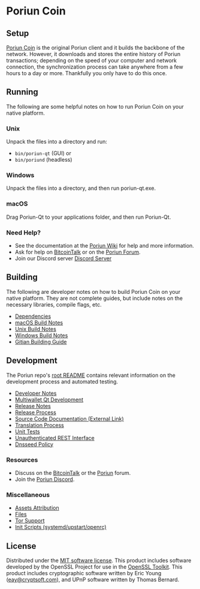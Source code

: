 Poriun Coin
=============

Setup
---------------------
[Poriun Coin](http://poriun.org/wallet) is the original Poriun client and it builds the backbone of the network. However, it downloads and stores the entire history of Poriun transactions; depending on the speed of your computer and network connection, the synchronization process can take anywhere from a few hours to a day or more. Thankfully you only have to do this once.

Running
---------------------
The following are some helpful notes on how to run Poriun Coin on your native platform.

### Unix

Unpack the files into a directory and run:

- `bin/poriun-qt` (GUI) or
- `bin/poriund` (headless)

### Windows

Unpack the files into a directory, and then run poriun-qt.exe.

### macOS

Drag Poriun-Qt to your applications folder, and then run Poriun-Qt.

### Need Help?

* See the documentation at the [Poriun Wiki](https://github.com/Poriun-Project/Poriun/wiki)
for help and more information.
* Ask for help on [BitcoinTalk](https://bitcointalk.org/index.php?topic=1262920.0) or on the [Poriun Forum](http://forum.poriun.org/).
* Join our Discord server [Discord Server](https://discord.poriun.org)

Building
---------------------
The following are developer notes on how to build Poriun Coin on your native platform. They are not complete guides, but include notes on the necessary libraries, compile flags, etc.

- [Dependencies](dependencies.md)
- [macOS Build Notes](build-osx.md)
- [Unix Build Notes](build-unix.md)
- [Windows Build Notes](build-windows.md)
- [Gitian Building Guide](gitian-building.md)

Development
---------------------
The Poriun repo's [root README](/README.md) contains relevant information on the development process and automated testing.

- [Developer Notes](developer-notes.md)
- [Multiwallet Qt Development](multiwallet-qt.md)
- [Release Notes](release-notes.md)
- [Release Process](release-process.md)
- [Source Code Documentation (External Link)](https://www.fuzzbawls.pw/poriun/doxygen/)
- [Translation Process](translation_process.md)
- [Unit Tests](unit-tests.md)
- [Unauthenticated REST Interface](REST-interface.md)
- [Dnsseed Policy](dnsseed-policy.md)

### Resources
* Discuss on the [BitcoinTalk](https://bitcointalk.org/index.php?topic=1262920.0) or the [Poriun](http://forum.poriun.org/) forum.
* Join the [Poriun Discord](https://discord.poriun.org).

### Miscellaneous
- [Assets Attribution](assets-attribution.md)
- [Files](files.md)
- [Tor Support](tor.md)
- [Init Scripts (systemd/upstart/openrc)](init.md)

License
---------------------
Distributed under the [MIT software license](/COPYING).
This product includes software developed by the OpenSSL Project for use in the [OpenSSL Toolkit](https://www.openssl.org/). This product includes
cryptographic software written by Eric Young ([eay@cryptsoft.com](mailto:eay@cryptsoft.com)), and UPnP software written by Thomas Bernard.
